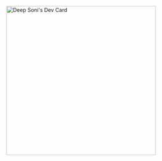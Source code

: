 <a href="https://app.daily.dev/deepsoni_5"><img src="https://api.daily.dev/devcards/6c4bd3fbac614fde89013b0cc940f426.png?r=xco" width="400" alt="Deep Soni's Dev Card"/></a>
